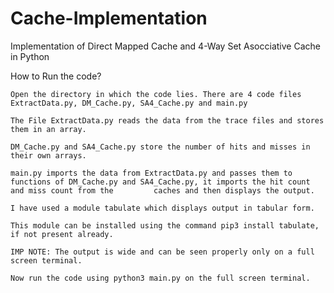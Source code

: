 # Cache-Implementation
Implementation of Direct Mapped Cache and 4-Way Set Asocciative Cache in Python

How to Run the code? 

    Open the directory in which the code lies. There are 4 code files ExtractData.py, DM_Cache.py, SA4_Cache.py and main.py 

    The File ExtractData.py reads the data from the trace files and stores them in an array. 

    DM_Cache.py and SA4_Cache.py store the number of hits and misses in their own arrays. 

    main.py imports the data from ExtractData.py and passes them to functions of DM_Cache.py and SA4_Cache.py, it imports the hit count and miss count from the         caches and then displays the output. 

    I have used a module tabulate which displays output in tabular form. 

    This module can be installed using the command pip3 install tabulate, if not present already. 

    IMP NOTE: The output is wide and can be seen properly only on a full screen terminal. 

    Now run the code using python3 main.py on the full screen terminal. 
